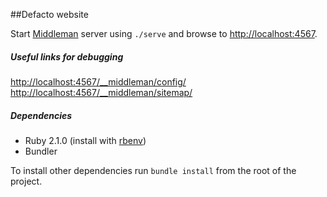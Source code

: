 ##Defacto website

Start [Middleman](https://middlemanapp.com) server using `./serve` and browse to [http://localhost:4567](http://localhost:4567).

##### Useful links for debugging

[http://localhost:4567/__middleman/config/](http://localhost:4567/__middleman/config/)   
[http://localhost:4567/__middleman/sitemap/](http://localhost:4567/__middleman/sitemap/)

##### Dependencies

- Ruby 2.1.0 (install with [rbenv](https://github.com/sstephenson/rbenv))
- Bundler

To install other dependencies run `bundle install` from the root of the project.

